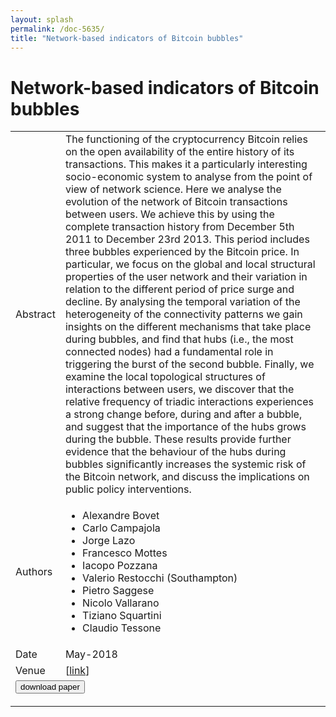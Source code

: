 ```yaml
---
layout: splash
permalink: /doc-5635/
title: "Network-based indicators of Bitcoin bubbles"
---
```


# Network-based indicators of Bitcoin bubbles

<table>
    <tbody>
    <tr>
        <td>Abstract</td>
        <td>The functioning of the cryptocurrency Bitcoin relies on the open availability of the entire history of its transactions. This makes it a particularly interesting socio-economic system to analyse from the point of view of network science. Here we analyse the evolution of the network of Bitcoin transactions between users. We achieve this by using the complete transaction history from December 5th 2011 to December 23rd 2013. This period includes three bubbles experienced by the Bitcoin price. In particular, we focus on the global and local structural properties of the user network and their variation in relation to the different period of price surge and decline. By analysing the temporal variation of the heterogeneity of the connectivity patterns we gain insights on the different mechanisms that take place during bubbles, and find that hubs (i.e., the most connected nodes) had a fundamental role in triggering the burst of the second bubble. Finally, we examine the local topological structures of interactions between users, we discover that the relative frequency of triadic interactions experiences a strong change before, during and after a bubble, and suggest that the importance of the hubs grows during the bubble. These results provide further evidence that the behaviour of the hubs during bubbles significantly increases the systemic risk of the Bitcoin network, and discuss the implications on public policy interventions.</td>
    </tr>
    <tr>
        <td>Authors</td>
        <td>
            <ul>
                <li>Alexandre Bovet</li>
                <li>Carlo Campajola</li>
                <li>Jorge Lazo</li>
                <li>Francesco Mottes</li>
                <li>Iacopo Pozzana</li>
                <li>Valerio Restocchi (Southampton)</li>
                <li>Pietro Saggese</li>
                <li>Nicolo Vallarano</li>
                <li>Tiziano Squartini</li>
                <li>Claudio Tessone</li>
            </ul>
        </td>
    </tr>
    <tr>
        <td>Date</td>
        <td>May-2018</td>
    </tr>
    <tr>
        <td>Venue</td>
        <td> [<a href="https://arxiv.org/pdf/1805.04460.pdf">link</a>]</td>
    </tr>
        <tr>
            <td colspan="2">
                <form method="get" action="https://ibm.box.com/v/doc-5635-paper">
                    <button type="submit">download paper</button>
                </form>
            </td>
        </tr>
    </tbody>
</table>
